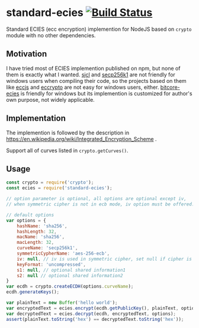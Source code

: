 # standard-ecies [![Build Status](https://travis-ci.org/bin-y/standard-ecies.svg?branch=master)](https://travis-ci.org/bin-y/standard-ecies)
Standard ECIES (ecc encryption) implemention for NodeJS based on `crypto` module with no other dependencies.

## Motivation
I have tried most of ECIES implemention published on npm, but none of them is exactly what I wanted.
[sjcl](https://www.npmjs.com/package/sjcl) and [secp256k1](https://www.npmjs.com/package/secp256k1) 
are not friendly for windows users when compiling their code, so the projects based on them like 
[eccjs](https://www.npmjs.com/package/eccjs) and [eccrypto](https://www.npmjs.com/package/eccrypto)
are not easy for windows users, either.
[bitcore-ecies](https://www.npmjs.com/package/bitcore-ecies) is friendly for windows but its 
implemention is customized for author's own purpose, not widely applicable.

## Implementation
The implemention is followed by the description in https://en.wikipedia.org/wiki/Integrated_Encryption_Scheme .

Support all of curves listed in `crypto.getCurves()`.

## Usage
```javascript
const crypto = require('crypto');
const ecies = require('standard-ecies');

// option parameter is optional, all options are optional except iv,
// when symmetric cipher is not in ecb mode, iv option must be offered. 

// default options
var options = {
    hashName: 'sha256',
    hashLength: 32,
    macName: 'sha256',
    macLength: 32,
    curveName: 'secp256k1',
    symmetricCypherName: 'aes-256-ecb',
    iv: null, // iv is used in symmetric cipher, set null if cipher is in ECB mode. 
    keyFormat: 'uncompressed',
    s1: null, // optional shared information1
    s2: null // optional shared information2
}
var ecdh = crypto.createECDH(options.curveName);
ecdh.generateKeys();

var plainText = new Buffer('hello world');
var encryptedText = ecies.encrypt(ecdh.getPublicKey(), plainText, options);
var decryptedText = ecies.decrypt(ecdh, encryptedText, options);
assert(plainText.toString('hex') == decryptedText.toString('hex'));
```

